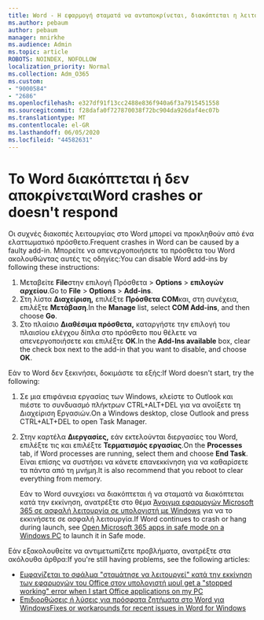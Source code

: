 ```yaml
---
title: Word - Η εφαρμογή σταματά να ανταποκρίνεται, διακόπτεται η λειτουργία ή δεν ξεκινά
ms.author: pebaum
author: pebaum
manager: mnirkhe
ms.audience: Admin
ms.topic: article
ROBOTS: NOINDEX, NOFOLLOW
localization_priority: Normal
ms.collection: Adm_O365
ms.custom:
- "9000584"
- "2686"
ms.openlocfilehash: e327df91f13cc2488e836f940a6f3a7915451558
ms.sourcegitcommit: f28dafa0f727870038f72bc904da926daf4ec07b
ms.translationtype: MT
ms.contentlocale: el-GR
ms.lasthandoff: 06/05/2020
ms.locfileid: "44582631"
---
```

# <a name="word-crashes-or-doesnt-respond"></a><span data-ttu-id="31b39-102">Το Word διακόπτεται ή δεν αποκρίνεται</span><span class="sxs-lookup"><span data-stu-id="31b39-102">Word crashes or doesn't respond</span></span>

<span data-ttu-id="31b39-103">Οι συχνές διακοπές λειτουργίας στο Word μπορεί να προκληθούν από ένα ελαττωματικό πρόσθετο.</span><span class="sxs-lookup"><span data-stu-id="31b39-103">Frequent crashes in Word can be caused by a faulty add-in.</span></span> <span data-ttu-id="31b39-104">Μπορείτε να απενεργοποιήσετε τα πρόσθετα του Word ακολουθώντας αυτές τις οδηγίες:</span><span class="sxs-lookup"><span data-stu-id="31b39-104">You can disable Word add-ins by following these instructions:</span></span>

1. <span data-ttu-id="31b39-105">Μεταβείτε **File**στην επιλογή Πρόσθετα  >  **Options**  >  **επιλογών αρχείου**.</span><span class="sxs-lookup"><span data-stu-id="31b39-105">Go to **File** > **Options** > **Add-ins**.</span></span>
2. <span data-ttu-id="31b39-106">Στη λίστα **Διαχείριση,** επιλέξτε **Πρόσθετα COM**και, στη συνέχεια, επιλέξτε **Μετάβαση**.</span><span class="sxs-lookup"><span data-stu-id="31b39-106">In the **Manage** list, select **COM Add-ins**, and then choose **Go**.</span></span>
3. <span data-ttu-id="31b39-107">Στο πλαίσιο **Διαθέσιμα πρόσθετα,** καταργήστε την επιλογή του πλαισίου ελέγχου δίπλα στο πρόσθετο που θέλετε να απενεργοποιήσετε και επιλέξτε **OK**.</span><span class="sxs-lookup"><span data-stu-id="31b39-107">In the **Add-Ins available** box, clear the check box next to the add-in that you want to disable, and choose **OK**.</span></span>

<span data-ttu-id="31b39-108">Εάν το Word δεν ξεκινήσει, δοκιμάστε τα εξής:</span><span class="sxs-lookup"><span data-stu-id="31b39-108">If Word doesn't start, try the following:</span></span>

1.   <span data-ttu-id="31b39-109">Σε μια επιφάνεια εργασίας των Windows, κλείστε το Outlook και πιέστε το συνδυασμό πλήκτρων CTRL+ALT+DEL για να ανοίξετε τη Διαχείριση Εργασιών.</span><span class="sxs-lookup"><span data-stu-id="31b39-109">On a Windows desktop, close Outlook and press CTRL+ALT+DEL to open Task Manager.</span></span> 
2. <span data-ttu-id="31b39-110">Στην καρτέλα **Διεργασίες,** εάν εκτελούνται διεργασίες του Word, επιλέξτε τις και επιλέξτε **Τερματισμός εργασίας**.</span><span class="sxs-lookup"><span data-stu-id="31b39-110">On the **Processes** tab, if Word processes are running, select them and choose **End Task**.</span></span> <span data-ttu-id="31b39-111">Είναι επίσης να συστήσει να κάνετε επανεκκίνηση για να καθαρίσετε τα πάντα από τη μνήμη.</span><span class="sxs-lookup"><span data-stu-id="31b39-111">It is also recommend that you reboot to clear everything from memory.</span></span>

    <span data-ttu-id="31b39-112">Εάν το Word συνεχίσει να διακόπτεται ή να σταματά να διακόπτεται κατά την εκκίνηση, ανατρέξτε στο θέμα [Άνοιγμα εφαρμογών Microsoft 365 σε ασφαλή λειτουργία σε υπολογιστή με Windows](https://support.office.com/article/Open-Office-apps-in-safe-mode-on-a-Windows-PC-dedf944a-5f4b-4afb-a453-528af4f7ac72) για να το εκκινήσετε σε ασφαλή λειτουργία.</span><span class="sxs-lookup"><span data-stu-id="31b39-112">If Word continues to crash or hang during launch, see [Open Microsoft 365 apps in safe mode on a Windows PC](https://support.office.com/article/Open-Office-apps-in-safe-mode-on-a-Windows-PC-dedf944a-5f4b-4afb-a453-528af4f7ac72) to launch it in Safe mode.</span></span>

<span data-ttu-id="31b39-113">Εάν εξακολουθείτε να αντιμετωπίζετε προβλήματα, ανατρέξτε στα ακόλουθα άρθρα:</span><span class="sxs-lookup"><span data-stu-id="31b39-113">If you're still having problems, see the following articles:</span></span> 
- [<span data-ttu-id="31b39-114">Εμφανίζεται το σφάλμα "σταμάτησε να λειτουργεί" κατά την εκκίνηση των εφαρμογών του Office στον υπολογιστή μου</span><span class="sxs-lookup"><span data-stu-id="31b39-114">I get a "stopped working" error when I start Office applications on my PC</span></span>](https://support.office.com/article/52bd7985-4e99-4a35-84c8-2d9b8301a2fa)
- [<span data-ttu-id="31b39-115">Επιδιορθώσεις ή λύσεις για πρόσφατα ζητήματα στο Word για Windows</span><span class="sxs-lookup"><span data-stu-id="31b39-115">Fixes or workarounds for recent issues in Word for Windows</span></span>](https://support.office.com/article/bf6bf17c-2807-4871-83ce-e337ae8f0b86)